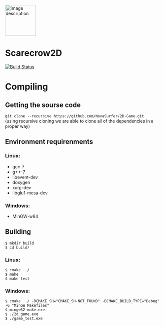 <img src="https://svgshare.com/i/Ayv.svg" width="100" height="100" alt="image description"></image>  
# Scarecrow2D
[![Build Status](https://travis-ci.org/NovaSurfer/scarecrow2d.svg?branch=master)](https://travis-ci.org/NovaSurfer/scarecrow2d)

# Compiling
## Getting the sourse code
`git clone --recursive https://github.com/NovaSurfer/2D-Game.git`  
(using recursive cloning we are able to clone all of the dependencies in a proper way)

## Environment requirenments
### Linux:
- gcc-7
- g++-7
- libevent-dev
- doxygen
- xorg-dev
- libglu1-mesa-dev
### Windows:
- MinGW-w64

## Building
```console
$ mkdir build
$ cd build/
```
### Linux:
```console
$ cmake ../
$ make
$ make test
```
### Windows:
```console
$ cmake ../ -DCMAKE_SH="CMAKE_SH-NOT_FOUND" -DCMAKE_BUILD_TYPE="Debug" -G "MinGW Makefiles"
$ mingw32-make.exe
$ ./2d_game.exe
$ ./game_test.exe
